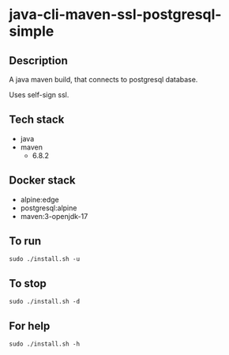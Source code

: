 # java-cli-maven-ssl-postgresql-simple

## Description
A java maven build, that connects to postgresql database.

Uses self-sign ssl.

## Tech stack
- java
- maven
  - 6.8.2

## Docker stack
- alpine:edge
- postgresql:alpine
- maven:3-openjdk-17

## To run
`sudo ./install.sh -u`

## To stop
`sudo ./install.sh -d`

## For help
`sudo ./install.sh -h`
